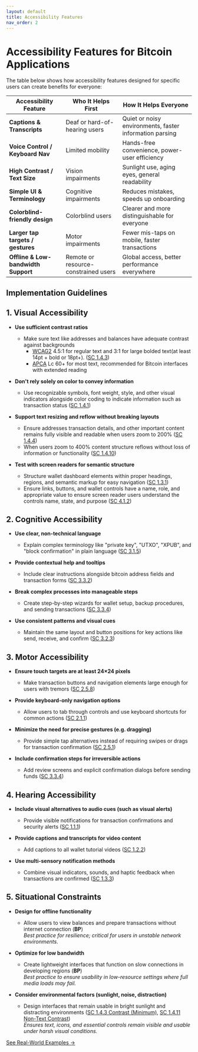 ```yaml
---
layout: default
title: Accessibility Features
nav_order: 2
---
```


# Accessibility Features for Bitcoin Applications

The table below shows how accessibility features designed for specific users can create benefits for everyone:

| **Accessibility Feature** | **Who It Helps First** | **How It Helps Everyone** |
|-----------------------|--------------------|-----------------------|
| **Captions & Transcripts** | Deaf or hard-of-hearing users | Quiet or noisy environments, faster information parsing |
| **Voice Control / Keyboard Nav** | Limited mobility | Hands-free convenience, power-user efficiency |
| **High Contrast / Text Size** | Vision impairments | Sunlight use, aging eyes, general readability |
| **Simple UI & Terminology** | Cognitive impairments | Reduces mistakes, speeds up onboarding |
| **Colorblind-friendly design** | Colorblind users | Clearer and more distinguishable for everyone |
| **Larger tap targets / gestures** | Motor impairments | Fewer mis-taps on mobile, faster transactions |
| **Offline & Low-bandwidth Support** | Remote or resource-constrained users | Global access, better performance everywhere |

## Implementation Guidelines

## 1. Visual Accessibility

- **Use sufficient contrast ratios**
    - Make sure text like addresses and balances have adequate contrast against backgrounds
        - [WCAG2](https://www.w3.org/TR/UNDERSTANDING-WCAG20/visual-audio-contrast-contrast.html) 4.5:1 for regular text and 3:1 for large bolded text(at least 14pt + bold or 18pt+). ([SC 1.4.3](https://www.w3.org/TR/WCAG22/#contrast-minimum))
        - [APCA](https://www.myndex.com/APCA/) Lc 60+ for most text, recommended for Bitcoin interfaces with extended reading
    

- **Don't rely solely on color to convey information**
    - Use recognizable symbols, font weight, style, and other visual indicators alongside color coding to indicate information such as transaction status ([SC 1.4.1](https://www.w3.org/TR/WCAG22/#use-of-color))

- **Support text resizing and reflow without breaking layouts**
    - Ensure addresses transaction details, and other important content remains fully visible and readable when users zoom to 200% ([SC 1.4.4](https://www.w3.org/TR/WCAG22/#resize-text))
    - When users zoom to 400% content structure reflows without loss of information or functionality ([SC 1.4.10](https://www.w3.org/TR/WCAG22/#reflow))

- **Test with screen readers for semantic structure**
    - Structure wallet dashboard elements within proper headings, regions, and semantic markup for easy navigation ([SC 1.3.1](https://www.w3.org/TR/WCAG22/#info-and-relationships))
    - Ensure links, buttons, and wallet controls have a name, role, and appropriate value to ensure screen reader users understand the controls name, state, and purpose ([SC 4.1.2](https://www.w3.org/TR/WCAG22/#name-role-value))

## 2. Cognitive Accessibility

- **Use clear, non-technical language**
    - Explain complex terminology like "private key", "UTXO", "XPUB", and "block confirmation" in plain language ([SC 3.1.5](https://www.w3.org/TR/WCAG22/#reading-level))

- **Provide contextual help and tooltips**
    - Include clear instructions alongside bitcoin address fields and transaction forms ([SC 3.3.2](https://www.w3.org/TR/WCAG22/#labels-or-instructions))

- **Break complex processes into manageable steps**
    - Create step-by-step wizards for wallet setup, backup procedures, and sending transactions ([SC 3.3.4](https://www.w3.org/TR/WCAG22/#error-prevention-legal-financial-data))

- **Use consistent patterns and visual cues**
    - Maintain the same layout and button positions for key actions like send, receive, and confirm ([SC 3.2.3](https://www.w3.org/TR/WCAG22/#consistent-navigation))

## 3. Motor Accessibility

- **Ensure touch targets are at least 24×24 pixels**
    - Make transaction buttons and navigation elements large enough for users with tremors ([SC 2.5.8](https://www.w3.org/TR/WCAG22/#target-size-minimum))

- **Provide keyboard-only navigation options**
    - Allow users to tab through controls and use keyboard shortcuts for common actions ([SC 2.1.1](https://www.w3.org/TR/WCAG22/#keyboard))

- **Minimize the need for precise gestures (e.g. dragging)**
    - Provide simple tap alternatives instead of requiring swipes or drags for transaction confirmation ([SC 2.5.1](https://www.w3.org/TR/WCAG22/#pointer-gestures))

- **Include confirmation steps for irreversible actions**
    - Add review screens and explicit confirmation dialogs before sending funds ([SC 3.3.4](https://www.w3.org/TR/WCAG22/#error-prevention-legal-financial-data))

## 4. Hearing Accessibility

- **Include visual alternatives to audio cues (such as visual alerts)**
    - Provide visible notifications for transaction confirmations and security alerts ([SC 1.1.1](https://www.w3.org/TR/WCAG22/#non-text-content))

- **Provide captions and transcripts for video content**
    - Add captions to all wallet tutorial videos ([SC 1.2.2](https://www.w3.org/TR/WCAG22/#captions-prerecorded))

- **Use multi-sensory notification methods**
    - Combine visual indicators, sounds, and haptic feedback when transactions are confirmed ([SC 1.3.3](https://www.w3.org/TR/WCAG22/#sensory-characteristics))

## 5. Situational Constraints

- **Design for offline functionality**
    - Allow users to view balances and prepare transactions without internet connection (**BP**)  
    _Best practice for resilience; critical for users in unstable network environments._

- **Optimize for low bandwidth**
    - Create lightweight interfaces that function on slow connections in developing regions (**BP**)  
    _Best practice to ensure usability in low-resource settings where full media loads may fail._

- **Consider environmental factors (sunlight, noise, distraction)**
    - Design interfaces that remain usable in bright sunlight and distracting environments ([SC 1.4.3 Contrast (Minimum)](https://www.w3.org/TR/WCAG22/#contrast-minimum), [SC 1.4.11 Non-Text Contrast](https://www.w3.org/TR/WCAG22/#non-text-contrast))  
    _Ensures text, icons, and essential controls remain visible and usable under harsh visual conditions._

[See Real-World Examples →](examples.html)


